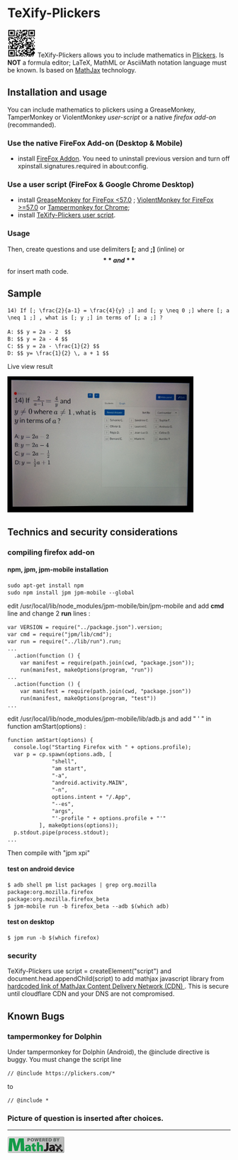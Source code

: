 # TeXify-Plickers
<img src="LOGO.png" width="64"> TeXify-Plickers allows you to include mathematics in [Plickers](https://plickers.com). Is **NOT** a formula editor; LaTeX, MathML or AsciiMath notation language must be known. Is based on [MathJax](https://www.mathjax.org/) technology.

## Installation and usage

You can include mathematics to plickers using a GreaseMonkey, TamperMonkey or ViolentMonkey _user-script_ or a native _firefox add-on_ (recommanded).

### Use the native FireFox Add-on (Desktop & Mobile)

* install [FireFox Addon](https://github.com/obook/TeXify-Plickers/blob/master/texifyplickers.xpi?raw=true). You need to uninstall previous version and turn off xpinstall.signatures.required in about:config.

### Use a user script (FireFox & Google Chrome Desktop)

* install [GreaseMonkey for FireFox <57.0](https://addons.mozilla.org/fr/firefox/addon/greasemonkey/) ; 
 [ViolentMonkey for FireFox >=57.0](https://addons.mozilla.org/en-US/firefox/addon/violentmonkey/) or [Tampermonkey for Chrome](https://chrome.google.com/webstore/detail/tampermonkey/dhdgffkkebhmkfjojejmpbldmpobfkfo);
* install [TeXify-Plickers user script](https://raw.githubusercontent.com/obook/TeXify-Plickers/master/user-script/TeXify-Plickers.user.js).

### Usage
Then, create questions and use delimiters **[;** and **;]** (inline) or **$$** and **$$** for insert math code.

## Sample
```
14) If [; \frac{2}{a-1} = \frac{4}{y} ;] and [; y \neq 0 ;] where [; a \neq 1 ;] , what is [; y ;] in terms of [; a ;] ?

A: $$ y = 2a - 2  $$
B: $$ y = 2a - 4 $$
C: $$ y = 2a - \frac{1}{2} $$
D: $$ y= \frac{1}{2} \, a + 1 $$
```

Live view result

<img src="screen-view.png" width="420">

## Technics and security considerations

### compiling firefox add-on

#### npm, jpm, jpm-mobile installation
```
sudo apt-get install npm
sudo npm install jpm jpm-mobile --global
```
edit /usr/local/lib/node\_modules/jpm-mobile/bin/jpm-mobile and add **cmd** line and change 2 **run** lines :

```
var VERSION = require("../package.json").version;
var cmd = require("jpm/lib/cmd");
var run = require("../lib/run").run;
...
  .action(function () {
    var manifest = require(path.join(cwd, "package.json"));
    run(manifest, makeOptions(program, "run"))
...
  .action(function () {
    var manifest = require(path.join(cwd, "package.json"))
    run(manifest, makeOptions(program, "test"))
...
```
edit /usr/local/lib/node\_modules/jpm-mobile/lib/adb.js and add " ' " in function amStart(options) :

```
function amStart(options) {
  console.log("Starting Firefox with " + options.profile);
  var p = cp.spawn(options.adb, [
              "shell",
              "am start",
              "-a",
              "android.activity.MAIN",
              "-n",
              options.intent + "/.App",
              "--es",
              "args",
              "'-profile " + options.profile + "'"
          ], makeOptions(options));
  p.stdout.pipe(process.stdout);
...
```
Then compile with "jpm xpi"

#### test on android device
```
$ adb shell pm list packages | grep org.mozilla
package:org.mozilla.firefox
package:org.mozilla.firefox_beta
$ jpm-mobile run -b firefox_beta --adb $(which adb)
```

#### test on desktop
```
$ jpm run -b $(which firefox)
```

### security
TeXify-Plickers use script = createElement("script") and document.head.appendChild(script) to add mathjax javascript library from [hardcoded link of MathJax Content Delivery Network (CDN) ](https://cdnjs.cloudflare.com/ajax/libs/mathjax/2.7.1/MathJax.js?config=TeX-MML-AM_CHTML). This is secure until cloudflare CDN and your DNS are not compromised.

## Known Bugs

### tampermonkey for Dolphin

Under tampermonkey for Dolphin (Android), the @include directive is buggy. You must change the script line

```
// @include https://plickers.com/*
```
to

```
// @include *
```

### Picture of question is inserted after choices.

*************************************************************************************************************
<img src="badge.gif" width="128">

